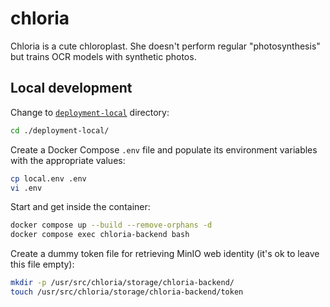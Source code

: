 # chloria
Chloria is a cute chloroplast. She doesn't perform regular "photosynthesis" but trains OCR models with synthetic photos.

## Local development
Change to [`deployment-local`](./deployment-local/) directory:
```bash
cd ./deployment-local/
```

Create a Docker Compose `.env` file and populate its environment variables with the appropriate values:
```bash
cp local.env .env
vi .env
```

Start and get inside the container:
```bash
docker compose up --build --remove-orphans -d
docker compose exec chloria-backend bash
```

Create a dummy token file for retrieving MinIO web identity (it's ok to leave this file empty):
```bash
mkdir -p /usr/src/chloria/storage/chloria-backend/
touch /usr/src/chloria/storage/chloria-backend/token
```
